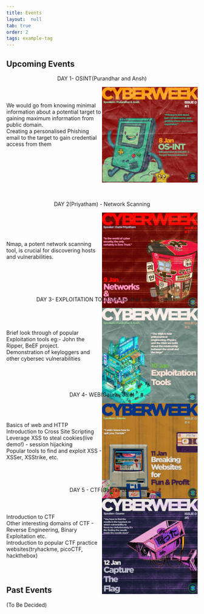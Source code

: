 ```yaml
---
title: Events
layout:  null
tab: true
order: 2
tags: example-tag
---
```

## Upcoming Events
<style>
    /* Add some styling to improve visibility */
    .row {
      display: flex;
      align-items: center;
      margin-bottom: 20px;
    }
    .text {
      flex: 1;
    }
    .image {
      flex: 1;
      text-align: right;
      height: 200px;
      width: 200px;
    }
    img {
      max-width: 100%;
      height: auto;
    }
  </style>
  
<p align="center">DAY 1- OSINT(Purandhar and Ansh)</p>
<div class="row" style="display: flex;
      align-items: center;
      margin-bottom: 20px;">
  <div class="text" style=" flex: 1;">
   <p>We would go from knowing minimal information about a potential target to gaining maximum information from public domain.<br/>
  Creating a personalised Phishing email to the target to gain credential access from them <br/>
  </p>
  </div>
  <div class="image" style="flex: 1;
      text-align: right;
      height: 200px;
      width: 200px;">
    <img src="assets/images/os-init 8jan.jpeg" alt="Image 1">
  </div>
</div>
<p align="center" style="margin-top:100px">DAY 2(Priyatham) - Network Scanning</p>
<!-- Row 2 -->
<div class="row" style="display: flex;
      align-items: center;
      margin-bottom: 20px;">
  <div class="text" style=" flex: 1;">
   <p>Nmap, a potent network scanning tool, is crucial for discovering hosts and vulnerabilities. </p>
  </div>
  <div class="image" style="flex: 1;
      text-align: right;
      height: 200px;
      width: 200px;">
    <img src="assets/images/network.jpeg" alt="Image 2">
  </div>
</div>

<p align="center">DAY 3- EXPLOITATION TOOLS(Purandhar and Ansh)</p>
<!-- Row 3 -->
<div class="row" style="display: flex;
      align-items: center;
      margin-bottom: 20px;">
  <div class="text" style=" flex: 1;">
  <p>Brief look through of popular Exploitation tools eg:- John the Ripper, BeEF project.<br/>
  Demonstration of keyloggers and other cybersec vulnerabilities</p>
  </div>
  <div class="image" style="flex: 1;
      text-align: right;
      height: 200px;
      width: 200px;">
    <img src="assets/images/exploitation.jpeg" alt="Image 3">
  </div>
</div>
 <p align="center">DAY 4- WEB(Gaurav Jain)</p>
<!-- Row 4 -->
<div class="row" style="display: flex;
      align-items: center;
      margin-bottom: 20px;">
  <div class="text" style=" flex: 1;">
   <p align="left">Basics of web and HTTP<br/>
  Introduction to Cross Site Scripting<br/>
  Leverage XSS to steal cookies(live demo!) - session hijacking<br/>
  Popular tools to find and exploit XSS - XSSer, XSStrike, etc.</p>
  </div>
  <div class="image" style="flex: 1;
      text-align: right;
      height: 200px;
      width: 200px;">
    <img src="assets/images/breakingWebsite.jpeg" alt="Image 4">
  </div>
</div>

<!-- Row 5 -->
 <p align="center">DAY 5 - CTF(Gaurav Jain)</p>
<div class="row" style="display: flex;
      align-items: center;
      margin-bottom: 20px;">
  <div class="text" style=" flex: 1;">
     <p align="left">Introduction to CTF<br/>
  Other interesting domains of CTF - Reverse Engineering, Binary Exploitation etc.<br/>
  Introduction to popular CTF practice websites(tryhackme, picoCTF, hackthebox)</p>
  </div>
  <div class="image" style="flex: 1;
      text-align: right;
      height: 200px;
      width: 200px;">
    <img src="assets/images/ctf.jpeg" alt="Image 5">
  </div>
</div>

## Past Events

(To Be Decided)
